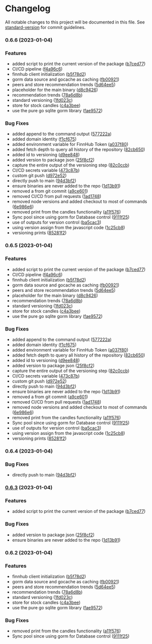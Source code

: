# Changelog

All notable changes to this project will be documented in this file. See [standard-version](https://github.com/conventional-changelog/standard-version) for commit guidelines.

### 0.6.6 (2023-01-04)


### Features

* added script to print the current version of the package ([b7ced77](https://github.com/shoriwe/tulip/commit/b7ced77eb9d72cb7f283f27bc9505e4d6fec7783))
* CI/CD pipeline ([f4a96c6](https://github.com/shoriwe/tulip/commit/f4a96c6020cb1d482ab4dbc0124045b335c52971))
* finnhub client initialization ([b5f78d2](https://github.com/shoriwe/tulip/commit/b5f78d270b0933924b4f401f1a3399e1f8cfd674))
* gorm data source and gocache as caching ([fb00921](https://github.com/shoriwe/tulip/commit/fb009214a457d9c2e04c2bdb243d8cfab3afc488))
* peers and store recommendation trends ([5d64ee5](https://github.com/shoriwe/tulip/commit/5d64ee5a49543f87d3af1a2cf596a4d99ce84397))
* placeholder for the main binary ([d8c9426](https://github.com/shoriwe/tulip/commit/d8c94264ec5813b3325d9dd6ff367585feae1326))
* recommendation trends ([78a6d8b](https://github.com/shoriwe/tulip/commit/78a6d8bd3f54fe7a4d0f33aa3a38f3c74418220e))
* standard versioning ([1fd023c](https://github.com/shoriwe/tulip/commit/1fd023c5bb6c6ad9a120dfd1c7dc8059df9b0ab6))
* store for stock candles ([c4a3bee](https://github.com/shoriwe/tulip/commit/c4a3beef13ad3b1a35e1bcf16ae5db64f22c9981))
* use the pure go sqlite gorm library ([fae9572](https://github.com/shoriwe/tulip/commit/fae957217c45dbf5aab252bc4d648d19fd92ddd1))


### Bug Fixes

* added append to the command output ([577222a](https://github.com/shoriwe/tulip/commit/577222aa20069c4a15b0af01e6577f6655e7a5a1))
* added domain identity ([f1cf675](https://github.com/shoriwe/tulip/commit/f1cf675d267f199bc8c996cf9e94026a8841a2ee))
* added environment variable for FinnHub Token ([a037f80](https://github.com/shoriwe/tulip/commit/a037f80a51a4da2d5dd5619ad7b1db967e7783c3))
* added fetch depth to query all history of the repository ([82cb650](https://github.com/shoriwe/tulip/commit/82cb650f8e74f524fc22665b2bac37957b3aaa76))
* added id to versioning ([d9ee848](https://github.com/shoriwe/tulip/commit/d9ee848493e3425d61e7229b678924dbea46c0c0))
* added version to package json ([25f8cf2](https://github.com/shoriwe/tulip/commit/25f8cf225881f92a747347a67c43c94fd9cec571))
* capture the entire output of the versioning step ([82c0ccb](https://github.com/shoriwe/tulip/commit/82c0ccb72513ea5e863da63b7006d357cebae724))
* CI/CD secrets variable ([473c87b](https://github.com/shoriwe/tulip/commit/473c87ba91fd050b7ea4597d4f176a6847cf7e0c))
* custom git push ([d972e52](https://github.com/shoriwe/tulip/commit/d972e5207a85290b4f819f550cbe05482671eb3c))
* directly push to main ([94d3bf2](https://github.com/shoriwe/tulip/commit/94d3bf293a4dafe487871b70ee1bbe0f205fbe8e))
* ensure binaries are never added to the repo ([1d13b91](https://github.com/shoriwe/tulip/commit/1d13b919d958e7db5434e45bd0a4b2134105636e))
* removed a from git commit ([a9ce601](https://github.com/shoriwe/tulip/commit/a9ce601d2dbc487b801e490e4778ac4ed437ad9c))
* removed CI/CD from pull requests ([1ad1748](https://github.com/shoriwe/tulip/commit/1ad174812e7c98061d99ad7d6278f1fcdd561bfb))
* removed node versions and added checkout to most of commands ([6e986e6](https://github.com/shoriwe/tulip/commit/6e986e6f5dd7895528ba2b63121161b0d8b0f26b))
* removed print from the candles functionality ([a11f576](https://github.com/shoriwe/tulip/commit/a11f5761d6a2b203618555780111a876df07f075))
* Sync pool since using gorm for Database control ([9111f25](https://github.com/shoriwe/tulip/commit/9111f253e39aa6abfa4d7f2c40386b29ecedbf3b))
* use of outputs for version control ([ba5cac3](https://github.com/shoriwe/tulip/commit/ba5cac38dbcdca9054a483c8e8f15a87d867a8fc))
* using version assign from the javascript code ([1c25cb8](https://github.com/shoriwe/tulip/commit/1c25cb83b273392f43e33835112f23fbf64be546))
* versioning prints ([85281f2](https://github.com/shoriwe/tulip/commit/85281f264bac7778914be3def80919359c3b899a))

### 0.6.5 (2023-01-04)


### Features

* added script to print the current version of the package ([b7ced77](https://github.com/shoriwe/tulip/commit/b7ced77eb9d72cb7f283f27bc9505e4d6fec7783))
* CI/CD pipeline ([f4a96c6](https://github.com/shoriwe/tulip/commit/f4a96c6020cb1d482ab4dbc0124045b335c52971))
* finnhub client initialization ([b5f78d2](https://github.com/shoriwe/tulip/commit/b5f78d270b0933924b4f401f1a3399e1f8cfd674))
* gorm data source and gocache as caching ([fb00921](https://github.com/shoriwe/tulip/commit/fb009214a457d9c2e04c2bdb243d8cfab3afc488))
* peers and store recommendation trends ([5d64ee5](https://github.com/shoriwe/tulip/commit/5d64ee5a49543f87d3af1a2cf596a4d99ce84397))
* placeholder for the main binary ([d8c9426](https://github.com/shoriwe/tulip/commit/d8c94264ec5813b3325d9dd6ff367585feae1326))
* recommendation trends ([78a6d8b](https://github.com/shoriwe/tulip/commit/78a6d8bd3f54fe7a4d0f33aa3a38f3c74418220e))
* standard versioning ([1fd023c](https://github.com/shoriwe/tulip/commit/1fd023c5bb6c6ad9a120dfd1c7dc8059df9b0ab6))
* store for stock candles ([c4a3bee](https://github.com/shoriwe/tulip/commit/c4a3beef13ad3b1a35e1bcf16ae5db64f22c9981))
* use the pure go sqlite gorm library ([fae9572](https://github.com/shoriwe/tulip/commit/fae957217c45dbf5aab252bc4d648d19fd92ddd1))


### Bug Fixes

* added append to the command output ([577222a](https://github.com/shoriwe/tulip/commit/577222aa20069c4a15b0af01e6577f6655e7a5a1))
* added domain identity ([f1cf675](https://github.com/shoriwe/tulip/commit/f1cf675d267f199bc8c996cf9e94026a8841a2ee))
* added environment variable for FinnHub Token ([a037f80](https://github.com/shoriwe/tulip/commit/a037f80a51a4da2d5dd5619ad7b1db967e7783c3))
* added fetch depth to query all history of the repository ([82cb650](https://github.com/shoriwe/tulip/commit/82cb650f8e74f524fc22665b2bac37957b3aaa76))
* added id to versioning ([d9ee848](https://github.com/shoriwe/tulip/commit/d9ee848493e3425d61e7229b678924dbea46c0c0))
* added version to package json ([25f8cf2](https://github.com/shoriwe/tulip/commit/25f8cf225881f92a747347a67c43c94fd9cec571))
* capture the entire output of the versioning step ([82c0ccb](https://github.com/shoriwe/tulip/commit/82c0ccb72513ea5e863da63b7006d357cebae724))
* CI/CD secrets variable ([473c87b](https://github.com/shoriwe/tulip/commit/473c87ba91fd050b7ea4597d4f176a6847cf7e0c))
* custom git push ([d972e52](https://github.com/shoriwe/tulip/commit/d972e5207a85290b4f819f550cbe05482671eb3c))
* directly push to main ([94d3bf2](https://github.com/shoriwe/tulip/commit/94d3bf293a4dafe487871b70ee1bbe0f205fbe8e))
* ensure binaries are never added to the repo ([1d13b91](https://github.com/shoriwe/tulip/commit/1d13b919d958e7db5434e45bd0a4b2134105636e))
* removed a from git commit ([a9ce601](https://github.com/shoriwe/tulip/commit/a9ce601d2dbc487b801e490e4778ac4ed437ad9c))
* removed CI/CD from pull requests ([1ad1748](https://github.com/shoriwe/tulip/commit/1ad174812e7c98061d99ad7d6278f1fcdd561bfb))
* removed node versions and added checkout to most of commands ([6e986e6](https://github.com/shoriwe/tulip/commit/6e986e6f5dd7895528ba2b63121161b0d8b0f26b))
* removed print from the candles functionality ([a11f576](https://github.com/shoriwe/tulip/commit/a11f5761d6a2b203618555780111a876df07f075))
* Sync pool since using gorm for Database control ([9111f25](https://github.com/shoriwe/tulip/commit/9111f253e39aa6abfa4d7f2c40386b29ecedbf3b))
* use of outputs for version control ([ba5cac3](https://github.com/shoriwe/tulip/commit/ba5cac38dbcdca9054a483c8e8f15a87d867a8fc))
* using version assign from the javascript code ([1c25cb8](https://github.com/shoriwe/tulip/commit/1c25cb83b273392f43e33835112f23fbf64be546))
* versioning prints ([85281f2](https://github.com/shoriwe/tulip/commit/85281f264bac7778914be3def80919359c3b899a))

### 0.6.4 (2023-01-04)


### Bug Fixes

* directly push to main ([94d3bf2](https://github.com/shoriwe/tulip/commit/94d3bf293a4dafe487871b70ee1bbe0f205fbe8e))

### [0.6.3](https://github.com/shoriwe/tulip/compare/v0.6.2...v0.6.3) (2023-01-04)


### Features

* added script to print the current version of the package ([b7ced77](https://github.com/shoriwe/tulip/commit/b7ced77eb9d72cb7f283f27bc9505e4d6fec7783))


### Bug Fixes

* added version to package json ([25f8cf2](https://github.com/shoriwe/tulip/commit/25f8cf225881f92a747347a67c43c94fd9cec571))
* ensure binaries are never added to the repo ([1d13b91](https://github.com/shoriwe/tulip/commit/1d13b919d958e7db5434e45bd0a4b2134105636e))

### 0.6.2 (2023-01-04)


### Features

* finnhub client initialization ([b5f78d2](https://github.com/shoriwe/tulip/commit/b5f78d270b0933924b4f401f1a3399e1f8cfd674))
* gorm data source and gocache as caching ([fb00921](https://github.com/shoriwe/tulip/commit/fb009214a457d9c2e04c2bdb243d8cfab3afc488))
* peers and store recommendation trends ([5d64ee5](https://github.com/shoriwe/tulip/commit/5d64ee5a49543f87d3af1a2cf596a4d99ce84397))
* recommendation trends ([78a6d8b](https://github.com/shoriwe/tulip/commit/78a6d8bd3f54fe7a4d0f33aa3a38f3c74418220e))
* standard versioning ([1fd023c](https://github.com/shoriwe/tulip/commit/1fd023c5bb6c6ad9a120dfd1c7dc8059df9b0ab6))
* store for stock candles ([c4a3bee](https://github.com/shoriwe/tulip/commit/c4a3beef13ad3b1a35e1bcf16ae5db64f22c9981))
* use the pure go sqlite gorm library ([fae9572](https://github.com/shoriwe/tulip/commit/fae957217c45dbf5aab252bc4d648d19fd92ddd1))


### Bug Fixes

* removed print from the candles functionality ([a11f576](https://github.com/shoriwe/tulip/commit/a11f5761d6a2b203618555780111a876df07f075))
* Sync pool since using gorm for Database control ([9111f25](https://github.com/shoriwe/tulip/commit/9111f253e39aa6abfa4d7f2c40386b29ecedbf3b))
